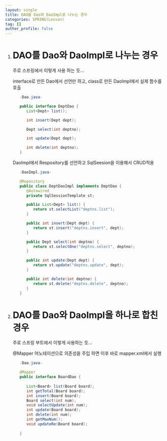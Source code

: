 ```yaml
---
layout: single
title: DAO를 Dao와 DaoImpl로 나누는 경우
categories: SPRING(Lesson)
tag: []
author_profile: false
---
```

 
1. # DAO를 Dao와 DaoImpl로 나누는 경우

   주로 스프링에서 이렇게 사용 하는 듯...   

   interface로 만든 Dao에서 선언만 하고, class로 만든 DaoImpl에서 실제 함수를 호출

   ```java
      -Dao.java-

      public interface DeptDao {
         List<Dept> list();

         int insert(Dept dept);

         Dept select(int deptno);

         int update(Dept dept);

         int delete(int deptno);
      }
   ```

   DaoImpl에서 Respository를 선언하고 SqlSeesion을 이용해서 CRUD적용
   ```java
      -DaoImpl.java-

      @Repository
      public class DeptDaoImpl implements DeptDao {
         @Autowired
         private SqlSessionTemplate st;

         public List<Dept> list() {
            return st.selectList("deptns.list");
         }

         public int insert(Dept dept) {
            return st.insert("deptns.insert", dept);
         }

         public Dept select(int deptno) {
            return st.selectOne("deptns.select", deptno);
         }

         public int update(Dept dept) {
            return st.update("deptns.update", dept);
         }

         public int delete(int deptno) {
            return st.delete("deptns.delete", deptno);
         }
      }
   ```

1. # DAO를 Dao와 DaoImpl을 하나로 합친 경우

   주로 스프링 부트에서 이렇게 사용하는 듯...   

   @Mapper 어노테이션으로 의존성을 주입 하면 이후 바로 mapper.xml에서 실행   
   ```java
      -Dao.java-

      @Mapper
      public interface BoardDao {
         
         List<Board> list(Board board);
         int getTotal(Board board);
         int insert(Board board);
         Board select(int num);
         void selectUpdate(int num);
         int update(Board board);
         int delete(int num);
         int getMaxNum();
         void updateRe(Board board);
         
      }
   ```
